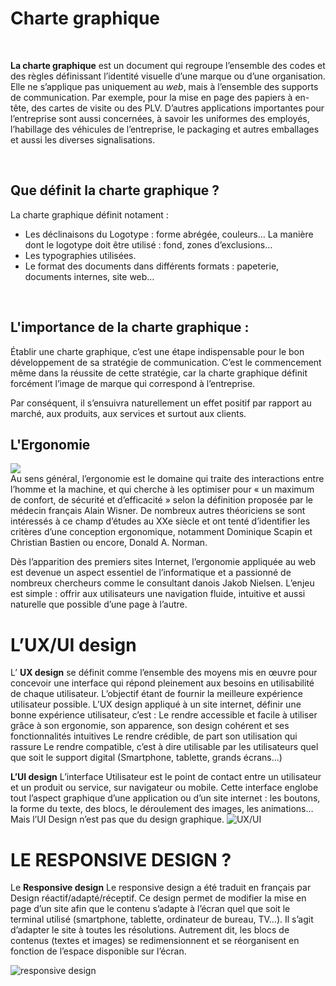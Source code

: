 # **Charte graphique**
<br>

**La charte graphique** est un document qui regroupe l’ensemble des codes et des règles définissant l’identité visuelle d’une marque ou d’une organisation. Elle ne s’applique pas uniquement au *web*, mais à l’ensemble des supports de communication. Par exemple, pour la mise en page des papiers à en-tête, des cartes de visite ou des PLV. D’autres applications importantes pour l’entreprise sont aussi concernées, à savoir les uniformes des employés, l’habillage des véhicules de l’entreprise, le packaging et autres emballages et aussi les diverses signalisations.

<br>

## Que définit la charte graphique ?

La charte graphique définit notament :

- Les déclinaisons du Logotype : forme abrégée, couleurs…
La manière dont le logotype doit être utilisé : fond, zones d’exclusions…
- Les typographies utilisées.
- Le format des documents dans différents formats : papeterie, documents internes, site web…

<br>

## L'importance de la charte graphique : 

Établir une charte graphique, c’est une étape indispensable pour le bon développement de sa stratégie de communication. C’est le commencement même dans la réussite de cette stratégie, car la charte graphique définit forcément l’image de marque qui correspond à l’entreprise.

Par conséquent, il s’ensuivra naturellement un effet positif par rapport au marché, aux produits, aux services et surtout aux clients.

## L'Ergonomie

![](https://i0.wp.com/www.abime-concept.com/blog/wp-content/uploads/2013/05/refonte_web.jpeg?resize=300%2C219&ssl=1)
</br>
Au sens général, l’ergonomie est le domaine qui traite des interactions entre l’homme et la machine, et qui cherche à les optimiser pour « un maximum de confort, de sécurité et d’efficacité » selon la définition proposée par le médecin français Alain Wisner. De nombreux autres théoriciens se sont intéressés à ce champ d’études au XXe siècle et ont tenté d’identifier les critères d’une conception ergonomique, notamment Dominique Scapin et Christian Bastien ou encore, Donald A. Norman.

Dès l’apparition des premiers sites Internet, l’ergonomie appliquée au web est devenue un aspect essentiel de l’informatique et a passionné de nombreux chercheurs comme le consultant danois Jakob Nielsen. L’enjeu est simple : offrir aux utilisateurs une navigation fluide, intuitive et aussi naturelle que possible d’une page à l’autre.


# L’UX/UI design


L’ **UX design** se définit  comme l’ensemble des moyens mis en œuvre pour concevoir une interface qui répond pleinement aux besoins en utilisabilité de chaque utilisateur. L’objectif étant de fournir la meilleure expérience utilisateur possible.
L’UX design appliqué à un site internet, définir une bonne expérience utilisateur, c’est :
Le rendre accessible et facile à utiliser grâce à son ergonomie, son apparence, son design cohérent et ses fonctionnalités intuitives
Le rendre crédible, de part son utilisation qui rassure
Le rendre compatible, c’est à dire utilisable par les utilisateurs quel que soit le support digital (Smartphone, tablette, grands écrans…)
<br>

**L’UI design** L’interface Utilisateur est le point de contact entre un utilisateur et un produit ou service, sur navigateur ou mobile.
Cette interface englobe tout l’aspect graphique d’une application ou d’un site internet : les boutons, la forme du texte, des blocs, le déroulement des images, les animations… Mais l’UI Design n’est pas que du design graphique.
![UX/UI](https://external-content.duckduckgo.com/iu/?u=https%3A%2F%2Fuser.oc-static.com%2Fupload%2F2018%2F04%2F24%2F15245807359037_OpenClassrooms-whatisUX-UI-2.jpg&f=1&nofb=1&ipt=bc14ba8ff36faa822d2891f3c832ceb5e0bb6ee49a2f34e90b3fa648aaded02c&ipo=images)
# LE RESPONSIVE DESIGN ?

Le **Responsive design** Le responsive design a été traduit en français par Design réactif/adapté/réceptif.
Ce design permet de modifier la mise en page d’un site afin que le contenu s’adapte à l’écran quel que soit le terminal utilisé (smartphone, tablette, ordinateur de bureau, TV…).
Il s’agit d’adapter le site à toutes les résolutions. Autrement dit, les blocs de contenus (textes et images) se redimensionnent et se réorganisent en fonction de l’espace disponible sur l’écran.


![responsive design](https://infodocbib.net/wp-content/uploads/2021/09/responsive-web-design.jpg)

